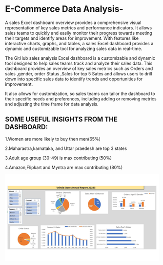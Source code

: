 # E-Commerce Data Analysis-
A sales Excel dashboard overview provides a comprehensive visual representation of key sales metrics and performance indicators. It allows sales teams to quickly and easily monitor their progress towards meeting their targets and identify areas for improvement. With features like interactive charts, graphs, and tables, a sales Excel dashboard provides a dynamic and customizable tool for analyzing sales data in real-time.

The GitHub sales analysis Excel dashboard is a customizable and dynamic tool designed to help sales teams track and analyze their sales data. This dashboard provides an overview of key sales metrics such as Orders and sales ,gender, order Status ,Sales for top 5 Sates and allows users to drill down into specific sales data to identify trends and opportunities for improvement.

 It also allows for customization, so sales teams can tailor the dashboard to their specific needs and preferences, including adding or removing metrics and adjusting the time frame for data analysis.

 ## SOME USEFUL  INSIGHTS FROM THE DASHBOARD:
 
 1.Women are more likely to buy then men(65%)
 
 2.Maharastra,karnataka, and Uttar praedesh are top 3 states
 
 3.Adult age group (30-49) is max contributing (50%)
 
 4.Amazon,Flipkart and Myntra are max contributing (80%)

 ![E-Commerce Report](https://github.com/chiragkadam-07/My-Projects/blob/main/EXCEL/E-Commerce%20Report.png)
